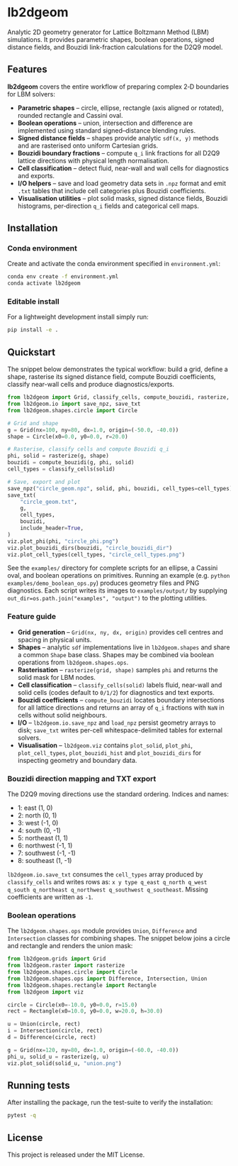 # lb2dgeom

Analytic 2D geometry generator for Lattice Boltzmann Method (LBM) simulations.
It provides parametric shapes, boolean operations, signed distance fields, and
Bouzidi link-fraction calculations for the D2Q9 model.

## Features

**lb2dgeom** covers the entire workflow of preparing complex 2‑D boundaries for
LBM solvers:

- **Parametric shapes** – circle, ellipse, rectangle (axis aligned or rotated),
  rounded rectangle and Cassini oval.
- **Boolean operations** – union, intersection and difference are implemented
  using standard signed–distance blending rules.
- **Signed distance fields** – shapes provide analytic `sdf(x, y)` methods and
  are rasterised onto uniform Cartesian grids.
- **Bouzidi boundary fractions** – compute `q_i` link fractions for all
  D2Q9 lattice directions with physical length normalisation.
- **Cell classification** – detect fluid, near-wall and wall cells for
  diagnostics and exports.
- **I/O helpers** – save and load geometry data sets in `.npz` format and emit
  `.txt` tables that include cell categories plus Bouzidi coefficients.
- **Visualisation utilities** – plot solid masks, signed distance fields,
  Bouzidi histograms, per‑direction `q_i` fields and categorical cell maps.

## Installation

### Conda environment

Create and activate the conda environment specified in `environment.yml`:

```bash
conda env create -f environment.yml
conda activate lb2dgeom
```

### Editable install

For a lightweight development install simply run:

```bash
pip install -e .
```

## Quickstart

The snippet below demonstrates the typical workflow: build a grid, define a
shape, rasterise its signed distance field, compute Bouzidi coefficients,
classify near-wall cells and produce diagnostics/exports.

```python
from lb2dgeom import Grid, classify_cells, compute_bouzidi, rasterize, viz
from lb2dgeom.io import save_npz, save_txt
from lb2dgeom.shapes.circle import Circle

# Grid and shape
g = Grid(nx=100, ny=80, dx=1.0, origin=(-50.0, -40.0))
shape = Circle(x0=0.0, y0=0.0, r=20.0)

# Rasterise, classify cells and compute Bouzidi q_i
phi, solid = rasterize(g, shape)
bouzidi = compute_bouzidi(g, phi, solid)
cell_types = classify_cells(solid)

# Save, export and plot
save_npz("circle_geom.npz", solid, phi, bouzidi, cell_types=cell_types)
save_txt(
    "circle_geom.txt",
    g,
    cell_types,
    bouzidi,
    include_header=True,
)
viz.plot_phi(phi, "circle_phi.png")
viz.plot_bouzidi_dirs(bouzidi, "circle_bouzidi_dir")
viz.plot_cell_types(cell_types, "circle_cell_types.png")
```

See the ``examples/`` directory for complete scripts for an ellipse, a Cassini
oval, and boolean operations on primitives. Running an example (e.g.
``python examples/demo_boolean_ops.py``) produces geometry files and PNG
diagnostics. Each script writes its images to ``examples/output/`` by
supplying ``out_dir=os.path.join("examples", "output")`` to the plotting
utilities.

### Feature guide

- **Grid generation** – `Grid(nx, ny, dx, origin)` provides cell centres and
  spacing in physical units.
- **Shapes** – analytic `sdf` implementations live in `lb2dgeom.shapes` and
  share a common `Shape` base class. Shapes may be combined via boolean
  operations from `lb2dgeom.shapes.ops`.
- **Rasterisation** – `rasterize(grid, shape)` samples `phi` and returns the
  solid mask for LBM nodes.
- **Cell classification** – `classify_cells(solid)` labels fluid, near-wall and
  solid cells (codes default to ``0/1/2``) for diagnostics and text exports.
- **Bouzidi coefficients** – `compute_bouzidi` locates boundary intersections
  for all lattice directions and returns an array of `q_i` fractions with
  `NaN` in cells without solid neighbours.
- **I/O** – `lb2dgeom.io.save_npz` and `load_npz` persist geometry arrays to
  disk; `save_txt` writes per-cell whitespace-delimited tables for external
  solvers.
- **Visualisation** – `lb2dgeom.viz` contains
  `plot_solid`, `plot_phi`, `plot_cell_types`, `plot_bouzidi_hist` and
  `plot_bouzidi_dirs` for inspecting geometry and boundary data.

### Bouzidi direction mapping and TXT export

The D2Q9 moving directions use the standard ordering. Indices and names:

- 1: east (1, 0)
- 2: north (0, 1)
- 3: west (-1, 0)
- 4: south (0, -1)
- 5: northeast (1, 1)
- 6: northwest (-1, 1)
- 7: southwest (-1, -1)
- 8: southeast (1, -1)

`lb2dgeom.io.save_txt` consumes the `cell_types` array produced by
`classify_cells` and writes rows as:
`x y type q_east q_north q_west q_south q_northeast q_northwest q_southwest q_southeast`.
Missing coefficients are written as `-1`.

### Boolean operations

The `lb2dgeom.shapes.ops` module provides `Union`, `Difference` and
`Intersection` classes for combining shapes. The snippet below joins a circle
and rectangle and renders the union mask:

```python
from lb2dgeom.grids import Grid
from lb2dgeom.raster import rasterize
from lb2dgeom.shapes.circle import Circle
from lb2dgeom.shapes.ops import Difference, Intersection, Union
from lb2dgeom.shapes.rectangle import Rectangle
from lb2dgeom import viz

circle = Circle(x0=-10.0, y0=0.0, r=15.0)
rect = Rectangle(x0=10.0, y0=0.0, w=20.0, h=30.0)

u = Union(circle, rect)
i = Intersection(circle, rect)
d = Difference(circle, rect)

g = Grid(nx=120, ny=80, dx=1.0, origin=(-60.0, -40.0))
phi_u, solid_u = rasterize(g, u)
viz.plot_solid(solid_u, "union.png")
```

## Running tests

After installing the package, run the test-suite to verify the installation:

```bash
pytest -q
```

## License

This project is released under the MIT License.

